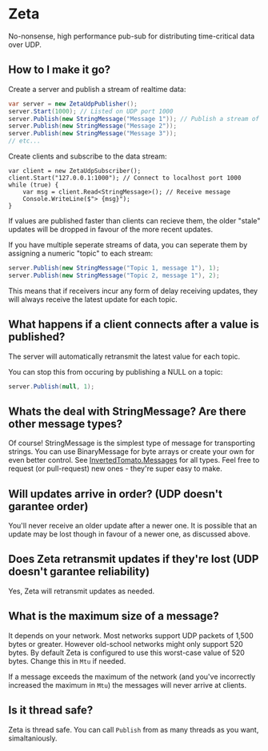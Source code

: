 # Zeta
No-nonsense, high performance pub-sub for distributing time-critical data over UDP.

## How to I make it go?
Create a server and publish a stream of realtime data:
```c#
var server = new ZetaUdpPublisher(); 
server.Start(1000); // Listed on UDP port 1000
server.Publish(new StringMessage("Message 1")); // Publish a stream of messages
server.Publish(new StringMessage("Message 2"));
server.Publish(new StringMessage("Message 3"));
// etc...
```

Create clients and subscribe to the data stream:
```c$
var client = new ZetaUdpSubscriber();
client.Start("127.0.0.1:1000"); // Connect to localhost port 1000
while (true) {
    var msg = client.Read<StringMessage>(); // Receive message
    Console.WriteLine($"> {msg}");
}
```

If values are published faster than clients can recieve them, the older "stale" updates will be dropped in favour of the more recent updates.

If you have multiple seperate streams of data, you can seperate them by assigning a numeric "topic" to each stream:
```c#
server.Publish(new StringMessage("Topic 1, message 1"), 1);
server.Publish(new StringMessage("Topic 2, message 1"), 2);
```
This means that if receivers incur any form of delay receiving updates, they will always receive the latest update for each topic.

## What happens if a client connects after a value is published?
The server will automatically retransmit the latest value for each topic.

You can stop this from occuring by publishing a NULL on a topic:
```c#
server.Publish(null, 1);
```
## Whats the deal with StringMessage? Are there other message types?
Of course! StringMessage is the simplest type of message for transporting strings. You can use BinaryMessage for byte arrays or create your own for even better control. See [InvertedTomato.Messages](https://github.com/invertedtomato/messages) for all types. Feel free to request (or pull-request) new ones - they're super easy to make.

## Will updates arrive in order? (UDP doesn't garantee order)
You'll never receive an older update after a newer one. It is possible that an update may be lost though in favour of a newer one, as discussed above.

## Does Zeta retransmit updates if they're lost (UDP doesn't garantee reliability)
Yes, Zeta will retransmit updates as needed.

## What is the maximum size of a message?
It depends on your network. Most networks support UDP packets of 1,500 bytes or greater. However old-school networks might only support 520 bytes. By default Zeta is configured to use this worst-case value of 520 bytes. Change this in `Mtu` if needed.

If a message exceeds the maximum of the network (and you've incorrectly increased the maximum in `Mtu`) the messages will never arrive at clients.

## Is it thread safe?
Zeta is thread safe. You can call `Publish` from as many threads as you want, simaltaniously. 